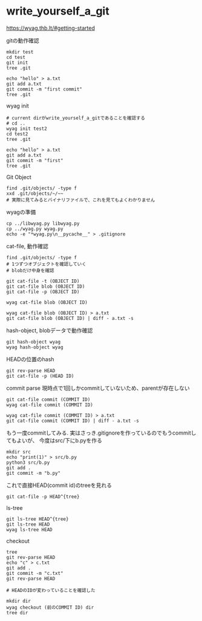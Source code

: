 # write_yourself_a_git
https://wyag.thb.lt/#getting-started

gitの動作確認
```
mkdir test
cd test
git init
tree .git

echo "hello" > a.txt
git add a.txt
git commit -m "first commit"
tree .git
```

wyag init
```
# current dirがwrite_yourself_a_gitであることを確認する
# cd ..
wyag init test2
cd test2
tree .git

echo "hello" > a.txt
git add a.txt
git commit -m "first"
tree .git
```

Git Object
```
find .git/objects/ -type f
xxd .git/objects/~/~~
# 実際に見てみるとバイナリファイルで、これを見てもよくわかりません
```

wyagの準備
```
cp ../libwyag.py libwyag.py
cp ../wyag.py wyag.py
echo -e "*wyag.py\n__pycache__" > .gitignore
```

cat-file, 動作確認
```
find .git/objects/ -type f
# 1つずつオブジェクトを確認していく
# blobだけ中身を確認

git cat-file -t (OBJECT ID)
git cat-file blob (OBJECT ID)
git cat-file -p (OBJECT ID)

wyag cat-file blob (OBJECT ID)

wyag cat-file blob (OBJECT ID) > a.txt
git cat-file blob (OBJECT ID) | diff - a.txt -s
```


hash-object, blobデータで動作確認
```
git hash-object wyag
wyag hash-object wyag
```


HEADの位置のhash
```
git rev-parse HEAD
git cat-file -p (HEAD ID)
```

commit parse
現時点で1回しかcommitしていないため、parentが存在しない
```
git cat-file commit (COMMIT ID)
wyag cat-file commit (COMMIT ID)

wyag cat-file commit (COMMIT ID) > a.txt
git cat-file commit (COMMIT ID) | diff - a.txt -s
```

もう一度commitしてみる.
実はさっき.gitignoreを作っているのでもうcommitしてもよいが、
今度はsrc/下にb.pyを作る
```
mkdir src
echo "print(1)" > src/b.py
python3 src/b.py
git add .
git commit -m "b.py"
```

これで直接HEAD(commit id)のtreeを見れる
```
git cat-file -p HEAD^{tree}
```

ls-tree
```
git ls-tree HEAD^{tree}
git ls-tree HEAD
wyag ls-tree HEAD
```


checkout
```
tree
git rev-parse HEAD
echo "c" > c.txt
git add .
git commit -m "c.txt"
git rev-parse HEAD 

# HEADのIDが変わっていることを確認した

mkdir dir
wyag checkout (前のCOMMIT ID) dir
tree dir
```